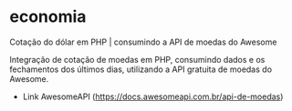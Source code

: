 # economia
Cotação do dólar em PHP | consumindo a API de moedas do Awesome 

Integração de cotação de moedas em PHP, consumindo dados e os fechamentos dos últimos dias, utilizando a API gratuita de moedas do Awesome.

- Link AwesomeAPI  (https://docs.awesomeapi.com.br/api-de-moedas)
